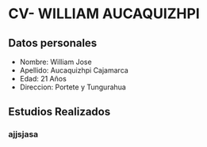 # CV- WILLIAM AUCAQUIZHPI 

## Datos personales
- Nombre: William Jose
- Apellido: Aucaquizhpi Cajamarca
- Edad: 21 Años
- Direccion: Portete y Tungurahua

## Estudios Realizados
### ajjsjasa
